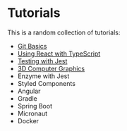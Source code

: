 # Tutorials

This is a random collection of tutorials:

* [Git Basics](/git-basics/git-basics.md)
* [Using React with TypeScript](/react-typescript/react-typescript.md)
* [Testing with Jest](/jest/testing-with-jest.md)
* [3D Computer Graphics](/3d-computer-graphics/3d-computer-graphics.md)
* Enzyme with Jest
* Styled Components
* Angular
* Gradle
* Spring Boot
* Micronaut
* Docker